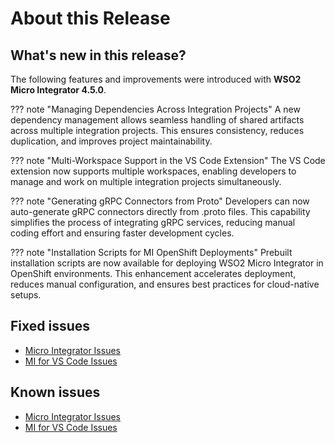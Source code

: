 # About this Release

## What's new in this release?

The following features and improvements were introduced with **WSO2 Micro Integrator 4.5.0**.

??? note "Managing Dependencies Across Integration Projects"
A new dependency management allows seamless handling of shared artifacts across multiple integration projects. This ensures consistency, reduces duplication, and improves project maintainability.

??? note "Multi-Workspace Support in the VS Code Extension"
The VS Code extension now supports multiple workspaces, enabling developers to manage and work on multiple integration projects simultaneously.

??? note "Generating gRPC Connectors from Proto"
Developers can now auto-generate gRPC connectors directly from .proto files. This capability simplifies the process of integrating gRPC services, reducing manual coding effort and ensuring faster development cycles.

??? note "Installation Scripts for MI OpenShift Deployments"
Prebuilt installation scripts are now available for deploying WSO2 Micro Integrator in OpenShift environments. This enhancement accelerates deployment, reduces manual configuration, and ensures best practices for cloud-native setups.

## Fixed issues

- [Micro Integrator Issues](https://github.com/wso2/product-micro-integrator/issues?q=is%3Aissue%20is%3Aclosed%20closed%3A2025-02-14..2025-09-30)
- [MI for VS Code Issues](https://github.com/wso2/mi-vscode/issues?q=is%3Aissue%20is%3Aclosed%20closed%3A2025-02-14..2025-09-30)

## Known issues

- [Micro Integrator Issues](https://github.com/wso2/micro-integrator/issues?q=is%3Aissue+is%3Aopen)
- [MI for VS Code Issues](https://github.com/wso2/mi-vscode/issues?q=is%3Aissue+is%3Aopen)

